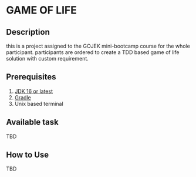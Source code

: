 # GAME OF LIFE

## Description
this is a project assigned to the GOJEK mini-bootcamp course for the whole participant. participants are ordered to create a TDD based game of life solution with custom requirement.

## Prerequisites
1. [JDK 16 or latest](https://jdk.java.net/16/)
2. [Gradle](https://gradle.org/install/)
3. Unix based terminal 

## Available task
TBD

## How to Use
TBD